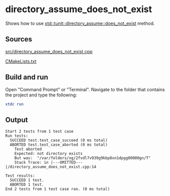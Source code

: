 # directory_assume_does_not_exist

Shows how to use [xtd::tunit::directory_assume::does_not_exist](https://gammasoft71.github.io/xtd/reference_guides/latest/classxtd_1_1tunit_1_1directory__assume.html#a33fe8c263a3430933e90360c58f56238) method.

## Sources

[src/directory_assume_does_not_exist.cpp](src/directory_assume_does_not_exist.cpp)

[CMakeLists.txt](CMakeLists.txt)

## Build and run

Open "Command Prompt" or "Terminal". Navigate to the folder that contains the project and type the following:

```cmake
xtdc run
```

## Output

```
Start 2 tests from 1 test case
Run tests:
  SUCCEED test.test_case_succeed (0 ms total)
  ABORTED test.test_case_aborted (0 ms total)
    Test aborted
    Expected: not directory exists
    But was:  "/var/folders/xg/2fvdl7v939g9kbp8xn1dpgg00000gn/T"
    Stack Trace: in |---OMITTED---|/directory_assume_does_not_exist.cpp:14

Test results:
  SUCCEED 1 test.
  ABORTED 1 test.
End 2 tests from 1 test case ran. (0 ms total)
```
